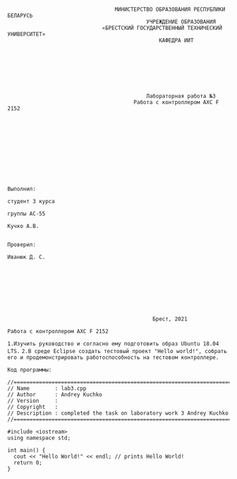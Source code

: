                                       МИНИСТЕРСТВО ОБРАЗОВАНИЯ РЕСПУБЛИКИ БЕЛАРУСЬ
                                                УЧРЕЖДЕНИЕ ОБРАЗОВАНИЯ 
                                  «БРЕСТСКИЙ ГОСУДАРСТВЕННЫЙ ТЕХНИЧЕСКИЙ УНИВЕРСИТЕТ»
                                                    КАФЕДРА ИИТ








                                                Лабораторная работа №3
                                            Работа с контроллером AXC F 2152











                                                                                Выполнил:
                                                                                студент 3 курса
                                                                                группы АС-55
                                                                                Кучко А.В.

                                                                                Проверил:
                                                                                Иванюк Д. С.









                                                  Брест, 2021  


```Работа с контроллером AXC F 2152```

```1.Изучить руководство и согласно ему подготовить образ Ubuntu 18.04 LTS.```
```2.В среде Eclipse создать тестовый проект "Hello world!", собрать его и продемонстрировать работоспособность на тестовом контроллере.```

```Код программы:```

```    
//============================================================================
// Name        : lab3.cpp
// Author      : Andrey Kuchko
// Version     :
// Copyright   : 
// Description : completed the task on laboratory work 3 Andrey Kuchko
//============================================================================

#include <iostream>
using namespace std;

int main() {
  cout << "Hello World!" << endl; // prints Hello World!
  return 0;
}
```
                        